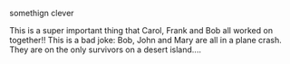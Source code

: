 
somethign clever


This is a super important thing that Carol, Frank and Bob all worked on together!!
This is a bad joke: Bob, John and Mary are all in a plane crash. They are on the only survivors on a desert island....

